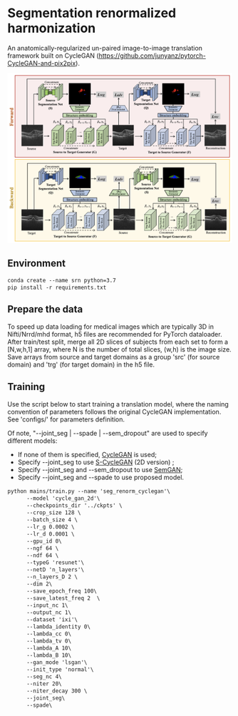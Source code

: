 # Segmentation renormalized harmonization 

An anatomically-regularized un-paired image-to-image translation framework built on CycleGAN (https://github.com/junyanz/pytorch-CycleGAN-and-pix2pix).

![pipeline](pipeline.png)
## Environment
```shell script
conda create --name srn python=3.7
pip install -r requirements.txt
```

## Prepare the data
To speed up data loading for medical images which are typically 3D in Nifti/Nrrd/mhd format, h5 files are recommended for PyTorch dataloader. After train/test split, merge all 2D slices of subjects from each set to form a [N,w,h,1] array, where N is the number of total slices, (w,h) is the image size. Save arrays from source and target domains as a group 'src' (for source domain) and 'trg' (for target domain) in the h5 file. 

## Training
Use the script below to start training a translation model, where the naming convention of parameters follows the original CycleGAN implementation. See 'configs/' for parameters definition.

Of note, "--joint_seg | --spade | --sem_dropout" are used to specify different models:
- If none of them is specified, [CycleGAN](https://arxiv.org/abs/1703.10593) is used;
- Specify --joint_seg to use [S-CycleGAN](https://openaccess.thecvf.com/content_cvpr_2018/papers/Zhang_Translating_and_Segmenting_CVPR_2018_paper.pdf)  (2D version) ;
- Specify --joint_seg and --sem_dropout to use [SemGAN](https://arxiv.org/abs/1807.04409);
- Specify --joint_seg and --spade to use proposed model. 
```shell script
python mains/train.py --name 'seg_renorm_cyclegan'\
      --model 'cycle_gan_2d'\
      --checkpoints_dir '../ckpts' \
      --crop_size 128 \
      --batch_size 4 \
      --lr_g 0.0002 \
      --lr_d 0.0001 \
      --gpu_id 0\
      --ngf 64 \
      --ndf 64 \
      --typeG 'resunet'\
      --netD 'n_layers'\
      --n_layers_D 2 \
      --dim 2\
      --save_epoch_freq 100\
      --save_latest_freq 2  \
      --input_nc 1\
      --output_nc 1\
      --dataset 'ixi'\
      --lambda_identity 0\
      --lambda_cc 0\
      --lambda_tv 0\
      --lambda_A 10\
      --lambda_B 10\
      --gan_mode 'lsgan'\
      --init_type 'normal'\
      --seg_nc 4\
      --niter 20\
      --niter_decay 300 \
      --joint_seg\
      --spade\
```

